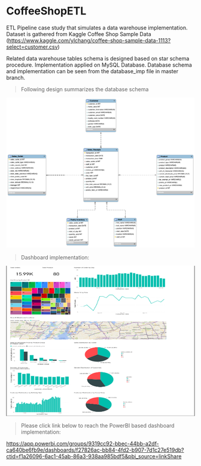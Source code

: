 # CoffeeShopETL

ETL Pipeline case study that simulates a data warehouse implementation. Dataset is gathered from Kaggle Coffee Shop Sample Data (https://www.kaggle.com/ylchang/coffee-shop-sample-data-1113?select=customer.csv)


Related data warehouse tables schema is designed based on star schema procedure. Implementation applied on MySQL Database.
Database schema and implementation can be seen from the database_imp file in master branch.

>Following design summarizes the database schema
<img src="https://github.com/ulaseraslan/CoffeeShopETL/blob/master/database_imp/CoffeShopStarSchema.png?raw=true" width="600" height="400">


>Dashboard implementation:
<img src="https://github.com/ulaseraslan/CoffeeShopETL/blob/master/Dashboard/Coffee%20Shop%20Dashboard%20-%20Power%20BI.png?raw=true" width="600" height="400">

>Please click link below to reach the PowerBI based dashboard implementation:

https://app.powerbi.com/groups/9319cc92-bbec-44bb-a2df-ca640be6fb9e/dashboards/f27826ac-bb84-4fd2-b907-7d1c27e519db?ctid=f1a26096-6ac1-45ab-86a3-938aa985bdf5&pbi_source=linkShare
